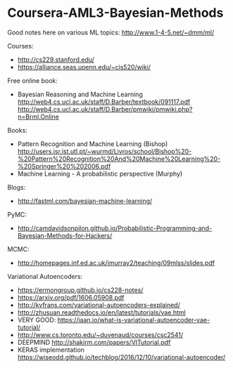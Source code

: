 # Coursera-AML3-Bayesian-Methods

Good notes here on various ML topics: http://www.1-4-5.net/~dmm/ml/  

Courses:  
* http://cs229.stanford.edu/  
* https://alliance.seas.upenn.edu/~cis520/wiki/  

Free online book:
* Bayesian Reasoning and Machine Learning http://web4.cs.ucl.ac.uk/staff/D.Barber/textbook/091117.pdf  
  http://web4.cs.ucl.ac.uk/staff/D.Barber/pmwiki/pmwiki.php?n=Brml.Online  

Books:  

* Pattern Recognition and Machine Learning (Bishop) 
http://users.isr.ist.utl.pt/~wurmd/Livros/school/Bishop%20-%20Pattern%20Recognition%20And%20Machine%20Learning%20-%20Springer%20%202006.pdf
* Machine Learning - A probabilistic perspective (Murphy)

Blogs:  
* http://fastml.com/bayesian-machine-learning/  

PyMC:  
* http://camdavidsonpilon.github.io/Probabilistic-Programming-and-Bayesian-Methods-for-Hackers/  

MCMC:  
* http://homepages.inf.ed.ac.uk/imurray2/teaching/09mlss/slides.pdf  

Variational Autoencoders:    
* https://ermongroup.github.io/cs228-notes/  
* https://arxiv.org/pdf/1606.05908.pdf  
* http://kvfrans.com/variational-autoencoders-explained/  
* http://zhusuan.readthedocs.io/en/latest/tutorials/vae.html  
* VERY GOOD: https://jaan.io/what-is-variational-autoencoder-vae-tutorial/  
* http://www.cs.toronto.edu/~duvenaud/courses/csc2541/  
* DEEPMIND http://shakirm.com/papers/VITutorial.pdf  
* KERAS implementation https://wiseodd.github.io/techblog/2016/12/10/variational-autoencoder/  

